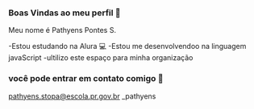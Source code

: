 ### Boas Vindas ao meu perfil 💛

Meu nome é Pathyens Pontes S.

-Estou estudando na Alura 💻
-Estou me desenvolvendoo na linguagem javaScript
-ultilizo este espaço para minha organização

### você pode entrar em contato comigo 📧

pathyens.stopa@escola.pr.gov.br
_pathyens
